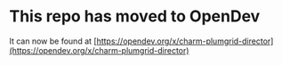 # This repo has moved to OpenDev

It can now be found at [https://opendev.org/x/charm-plumgrid-director](https://opendev.org/x/charm-plumgrid-director)
